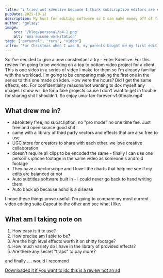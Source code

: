 ```yaml
---
title: 'i tried out kdenlive because I think subscription editors are evil'
pubDate: 2025-10-12
description: My hunt for editing software so I can make money off of freelancing without feeling like I'm paying for the privege to work - review and final verdict
author: 'gelsey'
image:
    src: '/blog/personal/p4-1.png'
    alt: 'uma musume workstation'
tags: ["personal", "recs", "video"]
intro: "For Christmas when I was 8, my parents bought me my first editing software - Hollywood Studios. Life back then was simple. You go to store, you buy software on a CD, and then for the rest of your life as long as you have that CD you can edit videos with all the glam 2000's editing. Jump forward to today where my options are getting cucked by adobe, or pay $400 for access to the most basic level of editing tools. I recently suffered from trying out PC Mag reccomended Power Director 365 which was so insufferably terrible to use. My hunt for editing software so I can make money off of freelancing without feeling like I'm paying for the privege to work has been tiring."
---
```

So I've decided to give a new constentant a try - Enter Kdenlive. For this review I'm going to be working on a top to bottom video project for a client. This is one video in a series of video I make for them so I'm already familiar with the workload. I'm going to be comparing making the first one in the series to this one made on kden. How were the hours? Did I get the same effects, etc. For confidentiality reasons/not wanting to dox myself any images I show will be for a fake projects cause I don't want to get in trouble for sharing shit I shouldn't. So enjoy uma-fan-forever-v1.0finale.mp4

## What drew me in?
- absolutely free, no subscription, no "pro mode" no one time fee. Just free and open source good shit 
- came with a library of third party vectors and effects that are also free to use 
- UGC store for creators to share with each other. we love creative collaboration 
- doesn't require all clips to be encoded the same - finally I can use one person's iphone footage in the same video as someone's android footage
- They have a vectorscope and I love little charts that help me see if my edits are balanced or not 
- Auto subtitles software built in - I could never go back to hand writing them
- Auto back up because adhd is a disease

I hope these things prove useful. I'm going to compare my most current video editing suite Capcut to the other and see what I like. 

## What am I taking note on

1. How easy is it to use?
2. How precise am I able to be?
3. Are the high level effects worth it on shitty footage?
4. How much variety do I have in the library of provided effects?
5. Are there any secret "traps" to pay more?

 and finally .... would I recomend



[Downloaded it if you want to idc this is a review not an ad](https://kdenlive.org/download/)
